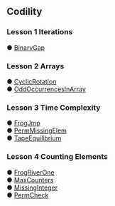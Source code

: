 ## Codility

### Lesson 1 Iterations
● [BinaryGap](https://github.com/hayami226/Codility/blob/master/Lesson1_BinaryGap.java)

### Lesson 2 Arrays
● [CyclicRotation](https://github.com/hayami226/Codility/blob/master/Lesson2_CyclicRotation.java)  
● [OddOccurrencesInArray](https://github.com/hayami226/Codility/blob/master/Lesson2_OddOccurrencesInArray.java)

### Lesson 3 Time Complexity
● [FrogJmp](https://github.com/hayami226/Codility/blob/master/Lesson3_FrogJmp.java)  
● [PermMissingElem](https://github.com/hayami226/Codility/blob/master/Lesson3_PermMissingElem.java)  
● [TapeEquilibrium](https://github.com/hayami226/Codility/blob/master/Lesson3_TapeEquilibrium.java)

### Lesson 4 Counting Elements
● [FrogRiverOne](https://github.com/hayami226/Codility/blob/master/Lesson4_FrogRiverOne.java)  
● [MaxCounters](https://github.com/hayami226/Codility/blob/master/Lesson4_MaxCounters.java)  
● [MissingInteger](https://github.com/hayami226/Codility/blob/master/Lesson4_MissingInteger.java)  
● [PermCheck](https://github.com/hayami226/Codility/blob/master/Lesson4_PermCheck.java)  


